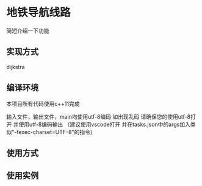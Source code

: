 # 地铁导航线路
简短介绍一下功能 

## 实现方式
dijkstra


## 编译环境 
本项目所有代码使用c++11完成 

输入文件，输出文件，main均使用utf-8编码 如出现乱码 请确保您的使用utf-8打开 并使用utf-8编码输出 
（建议使用vscode打开 并在tasks.json中的args加入类似"-fexec-charset=UTF-8"的指令）

## 使用方式 


## 使用实例 

